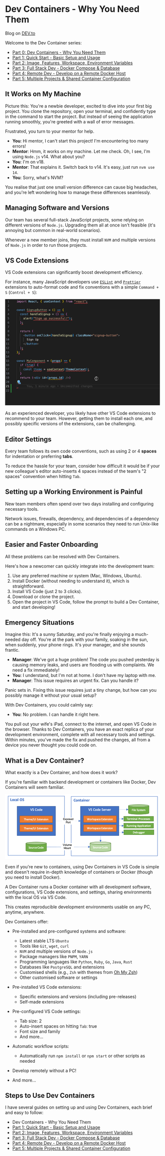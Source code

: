 # Dev Containers - Why You Need Them

Blog on [DEV.to](https://dev.to/graezykev/series/27802)

Welcome to the Dev Container series:

- [Part 0: Dev Containers - Why You Need Them](./README.md)
- [Part 1: Quick Start - Basic Setup and Usage](./part-1.md)
- [Part 2: Image, Features, Workspace, Environment Variables](./part-2.md)
- [Part 3: Full Stack Dev - Docker Compose & Database](./part-3.md)
- [Part 4: Remote Dev - Develop on a Remote Docker Host](./part-4.md)
- [Part 5: Multiple Projects & Shared Container Configuration](./part-5.md)

## It Works on My Machine

Picture this: You're a newbie developer, excited to dive into your first big project. You clone the repository, open your terminal, and confidently type in the command to start the project. But instead of seeing the application running smoothly, you're greeted with a wall of error messages.

Frustrated, you turn to your mentor for help.

- **You**: Hi mentor, I can't start this project! I'm encountering too many errors!
- **Mentor**: Hmm, it works on my machine. Let me check. Oh, I see, I'm using `Node.js` v14. What about you?
- **You**: I'm on v18.
- **Mentor**: That explains it. Switch back to v14. It's easy, just run `nvm use 14`.
- **You**: Sorry, what's NVM?

You realise that just one small version difference can cause big headaches, and you're left wondering how to manage these differences seamlessly.

## Managing Software and Versions

Our team has several full-stack JavaScript projects, some relying on different versions of `Node.js`. Upgrading them all at once isn't feasible (it's annoying but common in real-world scenarios).

Whenever a new member joins, they must install `NVM` and multiple versions of `Node.js` in order to run those projects.

## VS Code Extensions

VS Code extensions can significantly boost development efficiency.

For instance, many JavaScript developers use [`ESLint`](https://marketplace.visualstudio.com/items?itemName=dbaeumer.vscode-eslint) and [`Prettier`](https://marketplace.visualstudio.com/items?itemName=esbenp.prettier-vscode) extensions to auto-format code and fix conventions with a simple `Command + S` (`Control + S`):

![vscode auto format](./read-me-images/auto-format-extension.gif)

As an experienced developer, you likely have other VS Code extensions to recommend to your team. However, getting them to install each one, and possibly specific versions of the extensions, can be challenging.

## Editor Settings

Every team follows its own code conventions, such as using 2 or 4 **spaces** for indentation or preferring **tabs**.

To reduce the hassle for your team, consider how difficult it would be if your new colleague's editor auto-inserts 4 spaces instead of the team's "2 spaces" convention when hitting `Tab`.

## Setting up a Working Environment is Painful

New team members often spend over two days installing and configuring necessary tools.

Network issues, firewalls, dependency, and dependencies of a dependency can be a nightmare, especially in some scenarios they need to run Unix-like commands on a Windows PC.

## Easier and Faster Onboarding

All these problems can be resolved with Dev Containers.

Here's how a newcomer can quickly integrate into the development team:

1. Use any preferred machine or system (Mac, Windows, Ubuntu).
2. Install Docker (without needing to understand it), which is straightforward.
3. Install VS Code (just 2 to 3 clicks).
4. Download or clone the project.
5. Open the project in VS Code, follow the prompt to build a Dev Container, and start developing!

## Emergency Situations

Imagine this: It's a sunny Saturday, and you're finally enjoying a much-needed day off. You're at the park with your family, soaking in the sun, when suddenly, your phone rings. It's your manager, and she sounds frantic.

- **Manager**: We've got a huge problem! The code you pushed yesterday is causing memory leaks, and users are flooding us with complaints. We need a fix immediately!
- **You**: I understand, but I'm not at home. I don't have my laptop with me.
- **Manager**: This issue requires an urgent fix. Can you handle it?

Panic sets in. Fixing this issue requires just a tiny change, but how can you possibly manage it without your usual setup?

With Dev Containers, you could calmly say:

- **You**: No problem. I can handle it right here.

You pull out your wife's iPad, connect to the internet, and open VS Code in the browser. Thanks to Dev Containers, you have an exact replica of your development environment, complete with all necessary tools and settings. Within minutes, you've made the fix and pushed the changes, all from a device you never thought you could code on.

## What is a Dev Container?

What exactly is a Dev Container, and how does it work?

If you're familiar with backend development or containers like Docker, Dev Containers will seem familiar.

![dev container architecture](./read-me-images/architecture-containers.png)

Even if you're new to containers, using Dev Containers in VS Code is simple and doesn't require in-depth knowledge of containers or Docker (though you need to install Docker).

A Dev Container runs a Docker container with all development software, configurations, VS Code extensions, and settings, sharing environments with the local OS via VS Code.

This creates reproducible development environments usable on any PC, anytime, anywhere.

Dev Containers offer:

- Pre-installed and pre-configured systems and software:
  - Latest stable LTS `Ubuntu`
  - Tools like `Git`, `wget`, `curl`
  - `NVM` and multiple versions of `Node.js`
  - Package managers like `PNPM`, `YARN`
  - Programming languages like `Python`, `Ruby`, `Go`, `Java`, `Rust`
  - Databases like `PostgreSQL` and extensions
  - Customised shells (e.g., `Zsh` with themes from [Oh My Zsh](https://github.com/ohmyzsh/ohmyzsh/wiki/Themes))
  - Other customised software or settings

- Pre-installed VS Code extensions:
  - Specific extensions and versions (including pre-releases)
  - Self-made extensions

- Pre-configured VS Code settings:
  - Tab size: 2
  - Auto-insert spaces on hitting `Tab`: true
  - Font size and family
  - And more...

- Automatic workflow scripts:
  - Automatically run `npm install` or `npm start` or other scripts as needed

- Develop remotely without a PC!

- And more...

## Steps to Use Dev Containers

I have several guides on setting up and using Dev Containers, each brief and easy to follow:

- Dev Containers - Why You Need Them
- [Part 1: Quick Start - Basic Setup and Usage](./part-1.md)
- [Part 2: Image, Features, Workspace, Environment Variables](./part-2.md)
- [Part 3: Full Stack Dev - Docker Compose & Database](./part-3.md)
- [Part 4: Remote Dev - Develop on a Remote Docker Host](./part-4.md)
- [Part 5: Multiple Projects & Shared Container Configuration](./part-5.md)
